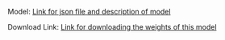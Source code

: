 
Model: [Link for json file and description of model](https://github.com/feziodoshi/VQA/blob/master/keras%20implementation/model/normal_2_gru_nodistributed_2hidden.json)

Download Link: [Link for downloading the weights of this model](https://drive.google.com/open?id=0B_KG6xVZJiZtNXlxTkJZS2VIanc)
